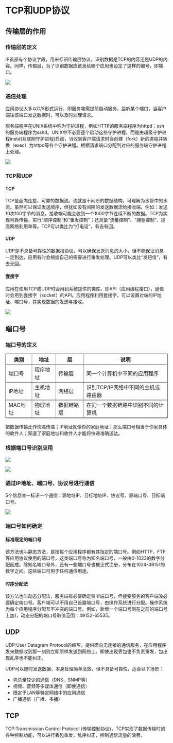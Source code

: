 # TCP和UDP协议

## 传输层的作用

### 传输层的定义

IP首部有个协议字段，用来标识传输层协议，识别数据是TCP的内容还是UDP的内容。同样，传输层，为了识别数据应该发给哪个应用也设定了这样的编号，即端口。

![](img/tcpudp1.1.png)

### 通信处理

应用协议大多以C/S形式运行，即服务端需提前启动服务，监听某个端口，当客户端往该端口发送数据时，可以及时处理请求。

服务端程序在UNIX系统中称为守护进程，例如HTTP的服务端程序为httpd；ssh的服务端程序为sshd。UNIX中不必要逐个启动这些守护进程，而是由超级守护进程inetd(互联网守护进程)启动，当收到客户端请求时会创建（fork）新的进程并转换（exec）为httpd等各个守护进程。根据请求端口分配到对应的服务端守护进程上处理。

![](img/tcpudp1.2.png)

### TCP和UDP

#### TCP

TCP是面向连接、可靠的数据流。流就是不间断的数据结构，可理解为水管中的水流。虽然可以保证发送顺序，但犹如没有间隔的发送数据流给接收端。例如：发送10次100字节的消息，接收端可能会收到一个1000字节连续不断的数据。TCP为实现可靠传输，实行“顺序控制”和“重发控制”；还具备“流量控制”、“拥塞控制”、提高网络利用率等。TCP可以类比为“打电话”，有去有回。

#### UDP

UDP是不具备可靠性的数据报协议，可以确保发送消息的大小，但不能保证消息一定到达，应用有时会根据自己的需要进行重发处理。UDP可以类比“发短信”，有去无回。

#### 套接字

应用在使用TCP或UDP时会用到系统提供的类库，即API（应用编程接口），通信时会用到套接字（socket）的API。应用程序利用套接字，可以设置对端的IP地址、端口号，并实现数据的发送与接收。

![](img/tcpudp1.3.3.png)

## 端口号

### 端口号的定义

<table border="1" cellpadding="10" cellspacing="10">
  <thead>
    <tr><th>类别</th><th>地址</th><th>层</th><th>说明</th></tr>
  </thead>
    <tbody>
      <tr><td>端口号</td><td>程序地址</td><td>传输层</td><td>同一个计算机中不同的应用程序</td></tr>
      <tr><td>IP地址</td><td>主机地址</td><td>网络层</td><td>识别TCP/IP网络中不同的主机或路由器</td></tr>
      <tr><td>MAC地址</td><td>物理地址</td><td>数据链路层</td><td>在同一个数据链路中识别不同的计算机</td></tr>
  </tbody>
</table>

把数据传输比作快递传递；IP地址就像你的家庭地址；那么端口号相当于你家具体的收件人；知道了家庭地址和收件人才能将快递准确送达。

### 根据端口号识别应用

![](img/tcpudp2.2.png)

![](img/tcpudp2.2.1.png)

### 通过IP地址、端口号、协议号进行通信

5个信息唯一标识一个通信：源地址IP、目标地址IP、协议号、源端口号、目标端口号。

![](img/tcpudp2.3.png)

### 端口号如何确定

#### 标准既定的端口号

该方法也叫静态方法，是指每个应用程序都有其指定的端口号。例如HTTP、FTP等应用协议使用的端口号，这类端口号称为知名端口号，一般由0-1023的数字分配而成。除知名端口号外，还有一些端口号也被正式注册，分布在1024-49151的数字之间。这些端口可用于任何通信用途。

#### 时序分配法

该方法也叫动态分配法，服务端有必要确定监听端口号，但接受服务的客户端没必要确定端口号。客户端可以不用自己设置端口号，由操作系统进行分配。操作系统为每个应用程序分配互不冲突的端口号。例如，新增一个端口号则在之前的端口号上加1，动态分配的端口号取值范围：49152-65535。

## UDP

UDP:User Datagram Protocol的缩写，提供面向无连接的通信服务，在应用程序发来数据收到那一刻则立即原样发送到网络上。即使出现丢包也不负责重发，包出现乱序也不能纠正。

UDP可以随时发送数据，本身处理简单高效，但不具备可靠性，适合以下场景：

- 包总量较少的通信（DNS、SNMP等）
- 视频、音频等多媒体通信（即使通信）
- 限定于LAN等特定网络中的应用通信
- 广播通信（广播、多播）

## TCP

TCP:Transmission Control Protocol (传输控制协议)，TCP实现了数据传输时的各种控制功能，可以进行丢包重发，乱序纠正，控制通信流量的浪费。
